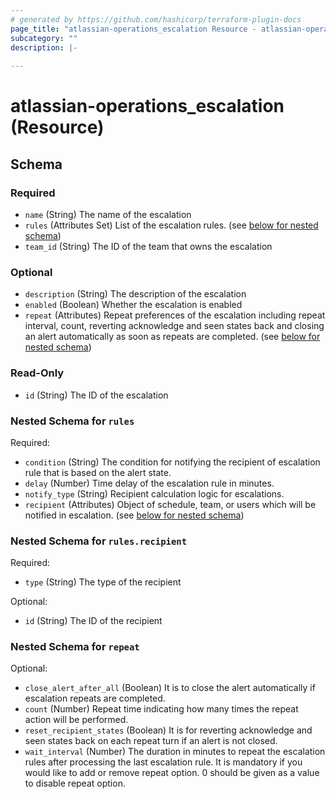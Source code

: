 ```yaml
---
# generated by https://github.com/hashicorp/terraform-plugin-docs
page_title: "atlassian-operations_escalation Resource - atlassian-operations"
subcategory: ""
description: |-
  
---
```


# atlassian-operations_escalation (Resource)





<!-- schema generated by tfplugindocs -->
## Schema

### Required

- `name` (String) The name of the escalation
- `rules` (Attributes Set) List of the escalation rules. (see [below for nested schema](#nestedatt--rules))
- `team_id` (String) The ID of the team that owns the escalation

### Optional

- `description` (String) The description of the escalation
- `enabled` (Boolean) Whether the escalation is enabled
- `repeat` (Attributes) Repeat preferences of the escalation including repeat interval, count, reverting acknowledge and seen states back and closing an alert automatically as soon as repeats are completed. (see [below for nested schema](#nestedatt--repeat))

### Read-Only

- `id` (String) The ID of the escalation

<a id="nestedatt--rules"></a>
### Nested Schema for `rules`

Required:

- `condition` (String) The condition for notifying the recipient of escalation rule that is based on the alert state.
- `delay` (Number) Time delay of the escalation rule in minutes.
- `notify_type` (String) Recipient calculation logic for escalations.
- `recipient` (Attributes) Object of schedule, team, or users which will be notified in escalation. (see [below for nested schema](#nestedatt--rules--recipient))

<a id="nestedatt--rules--recipient"></a>
### Nested Schema for `rules.recipient`

Required:

- `type` (String) The type of the recipient

Optional:

- `id` (String) The ID of the recipient



<a id="nestedatt--repeat"></a>
### Nested Schema for `repeat`

Optional:

- `close_alert_after_all` (Boolean) It is to close the alert automatically if escalation repeats are completed.
- `count` (Number) Repeat time indicating how many times the repeat action will be performed.
- `reset_recipient_states` (Boolean) It is for reverting acknowledge and seen states back on each repeat turn if an alert is not closed.
- `wait_interval` (Number) The duration in minutes to repeat the escalation rules after processing the last escalation rule. It is mandatory if you would like to add or remove repeat option. 0 should be given as a value to disable repeat option.
